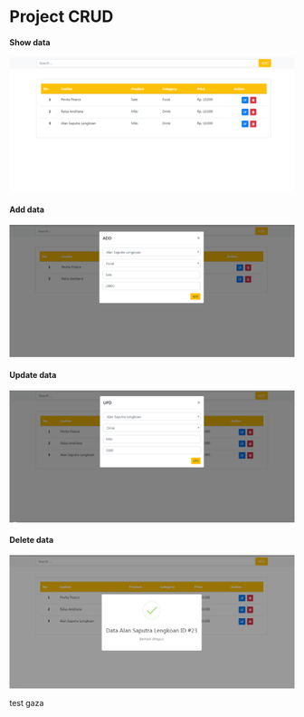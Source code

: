 # Project CRUD

#### Show data ####
![](06/img/show.png)

#### Add data ####
![](06/img/add.png)

#### Update data ####
![](06/img/upd.png)

#### Delete data ####
![](06/img/del.png)

test gaza